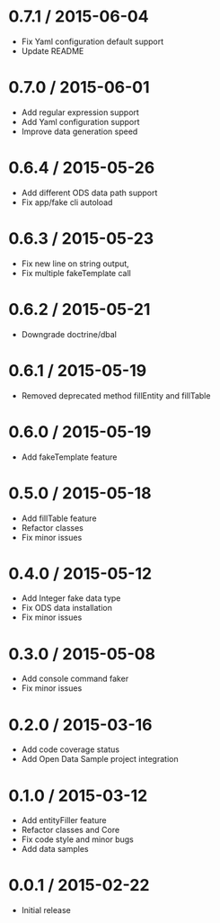 0.7.1 / 2015-06-04
==================
  * Fix Yaml configuration default support
  * Update README

0.7.0 / 2015-06-01
==================
  * Add regular expression support
  * Add Yaml configuration support
  * Improve data generation speed

0.6.4 / 2015-05-26
==================
  * Add different ODS data path support
  * Fix app/fake cli autoload

0.6.3 / 2015-05-23
==================
  * Fix new line on string output,
  * Fix multiple fakeTemplate call

0.6.2 / 2015-05-21
==================
  * Downgrade doctrine/dbal

0.6.1 / 2015-05-19
==================
  * Removed deprecated method fillEntity and fillTable

0.6.0 / 2015-05-19
==================
  * Add fakeTemplate feature

0.5.0 / 2015-05-18
==================
  * Add fillTable feature
  * Refactor classes
  * Fix minor issues

0.4.0 / 2015-05-12
==================
  * Add Integer fake data type
  * Fix ODS data installation
  * Fix minor issues

0.3.0 / 2015-05-08
==================
  * Add console command faker
  * Fix minor issues

0.2.0 / 2015-03-16
==================
  * Add code coverage status
  * Add Open Data Sample project integration

0.1.0 / 2015-03-12
================== 
  * Add entityFiller feature
  * Refactor classes and Core
  * Fix code style and minor bugs 
  * Add data samples

0.0.1 / 2015-02-22 
================== 
  * Initial release

